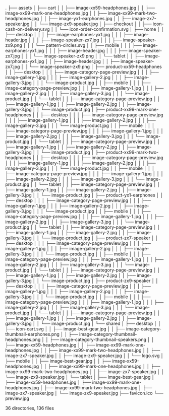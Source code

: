 .
├── assets
│ ├── cart
│ │ ├── image-xx59-headphones.jpg
│ │ ├── image-xx99-mark-one-headphones.jpg
│ │ ├── image-xx99-mark-two-headphones.jpg
│ │ ├── image-yx1-earphones.jpg
│ │ ├── image-zx7-speaker.jpg
│ │ └── image-zx9-speaker.jpg
│ ├── checkout
│ │ ├── icon-cash-on-delivery.svg
│ │ └── icon-order-confirmation.svg
│ ├── home
│ │ ├── desktop
│ │ │ ├── image-earphones-yx1.jpg
│ │ │ ├── image-header.jpg
│ │ │ ├── image-speaker-zx7.jpg
│ │ │ ├── image-speaker-zx9.png
│ │ │ └── pattern-circles.svg
│ │ ├── mobile
│ │ │ ├── image-earphones-yx1.jpg
│ │ │ ├── image-header.jpg
│ │ │ ├── image-speaker-zx7.jpg
│ │ │ └── image-speaker-zx9.png
│ │ └── tablet
│ │ ├── image-earphones-yx1.jpg
│ │ ├── image-header.jpg
│ │ ├── image-speaker-zx7.jpg
│ │ └── image-speaker-zx9.png
│ ├── product-xx59-headphones
│ │ ├── desktop
│ │ │ ├── image-category-page-preview.jpg
│ │ │ ├── image-gallery-1.jpg
│ │ │ ├── image-gallery-2.jpg
│ │ │ ├── image-gallery-3.jpg
│ │ │ └── image-product.jpg
│ │ ├── mobile
│ │ │ ├── image-category-page-preview.jpg
│ │ │ ├── image-gallery-1.jpg
│ │ │ ├── image-gallery-2.jpg
│ │ │ ├── image-gallery-3.jpg
│ │ │ └── image-product.jpg
│ │ └── tablet
│ │ ├── image-category-page-preview.jpg
│ │ ├── image-gallery-1.jpg
│ │ ├── image-gallery-2.jpg
│ │ ├── image-gallery-3.jpg
│ │ └── image-product.jpg
│ ├── product-xx99-mark-one-headphones
│ │ ├── desktop
│ │ │ ├── image-category-page-preview.jpg
│ │ │ ├── image-gallery-1.jpg
│ │ │ ├── image-gallery-2.jpg
│ │ │ ├── image-gallery-3.jpg
│ │ │ └── image-product.jpg
│ │ ├── mobile
│ │ │ ├── image-category-page-preview.jpg
│ │ │ ├── image-gallery-1.jpg
│ │ │ ├── image-gallery-2.jpg
│ │ │ ├── image-gallery-3.jpg
│ │ │ └── image-product.jpg
│ │ └── tablet
│ │ ├── image-category-page-preview.jpg
│ │ ├── image-gallery-1.jpg
│ │ ├── image-gallery-2.jpg
│ │ ├── image-gallery-3.jpg
│ │ └── image-product.jpg
│ ├── product-xx99-mark-two-headphones
│ │ ├── desktop
│ │ │ ├── image-category-page-preview.jpg
│ │ │ ├── image-gallery-1.jpg
│ │ │ ├── image-gallery-2.jpg
│ │ │ ├── image-gallery-3.jpg
│ │ │ └── image-product.jpg
│ │ ├── mobile
│ │ │ ├── image-category-page-preview.jpg
│ │ │ ├── image-gallery-1.jpg
│ │ │ ├── image-gallery-2.jpg
│ │ │ ├── image-gallery-3.jpg
│ │ │ └── image-product.jpg
│ │ └── tablet
│ │ ├── image-category-page-preview.jpg
│ │ ├── image-gallery-1.jpg
│ │ ├── image-gallery-2.jpg
│ │ ├── image-gallery-3.jpg
│ │ └── image-product.jpg
│ ├── product-yx1-earphones
│ │ ├── desktop
│ │ │ ├── image-category-page-preview.jpg
│ │ │ ├── image-gallery-1.jpg
│ │ │ ├── image-gallery-2.jpg
│ │ │ ├── image-gallery-3.jpg
│ │ │ └── image-product.jpg
│ │ ├── mobile
│ │ │ ├── image-category-page-preview.jpg
│ │ │ ├── image-gallery-1.jpg
│ │ │ ├── image-gallery-2.jpg
│ │ │ ├── image-gallery-3.jpg
│ │ │ └── image-product.jpg
│ │ └── tablet
│ │ ├── image-category-page-preview.jpg
│ │ ├── image-gallery-1.jpg
│ │ ├── image-gallery-2.jpg
│ │ ├── image-gallery-3.jpg
│ │ └── image-product.jpg
│ ├── product-zx7-speaker
│ │ ├── desktop
│ │ │ ├── image-category-page-preview.jpg
│ │ │ ├── image-gallery-1.jpg
│ │ │ ├── image-gallery-2.jpg
│ │ │ ├── image-gallery-3.jpg
│ │ │ └── image-product.jpg
│ │ ├── mobile
│ │ │ ├── image-category-page-preview.jpg
│ │ │ ├── image-gallery-1.jpg
│ │ │ ├── image-gallery-2.jpg
│ │ │ ├── image-gallery-3.jpg
│ │ │ └── image-product.jpg
│ │ └── tablet
│ │ ├── image-category-page-preview.jpg
│ │ ├── image-gallery-1.jpg
│ │ ├── image-gallery-2.jpg
│ │ ├── image-gallery-3.jpg
│ │ └── image-product.jpg
│ ├── product-zx9-speaker
│ │ ├── desktop
│ │ │ ├── image-category-page-preview.jpg
│ │ │ ├── image-gallery-1.jpg
│ │ │ ├── image-gallery-2.jpg
│ │ │ ├── image-gallery-3.jpg
│ │ │ └── image-product.jpg
│ │ ├── mobile
│ │ │ ├── image-category-page-preview.jpg
│ │ │ ├── image-gallery-1.jpg
│ │ │ ├── image-gallery-2.jpg
│ │ │ ├── image-gallery-3.jpg
│ │ │ └── image-product.jpg
│ │ └── tablet
│ │ ├── image-category-page-preview.jpg
│ │ ├── image-gallery-1.jpg
│ │ ├── image-gallery-2.jpg
│ │ ├── image-gallery-3.jpg
│ │ └── image-product.jpg
│ └── shared
│ ├── desktop
│ │ ├── icon-cart.svg
│ │ ├── image-best-gear.jpg
│ │ ├── image-category-thumbnail-earphones.png
│ │ ├── image-category-thumbnail-headphones.png
│ │ ├── image-category-thumbnail-speakers.png
│ │ ├── image-xx59-headphones.jpg
│ │ ├── image-xx99-mark-one-headphones.jpg
│ │ ├── image-xx99-mark-two-headphones.jpg
│ │ ├── image-zx7-speaker.jpg
│ │ ├── image-zx9-speaker.jpg
│ │ └── logo.svg
│ ├── mobile
│ │ ├── image-best-gear.jpg
│ │ ├── image-xx59-headphones.jpg
│ │ ├── image-xx99-mark-one-headphones.jpg
│ │ ├── image-xx99-mark-two-headphones.jpg
│ │ ├── image-zx7-speaker.jpg
│ │ └── image-zx9-speaker.jpg
│ └── tablet
│ ├── image-best-gear.jpg
│ ├── image-xx59-headphones.jpg
│ ├── image-xx99-mark-one-headphones.jpg
│ ├── image-xx99-mark-two-headphones.jpg
│ ├── image-zx7-speaker.jpg
│ └── image-zx9-speaker.jpg
├── favicon.ico
└── preview.jpg

36 directories, 136 files

